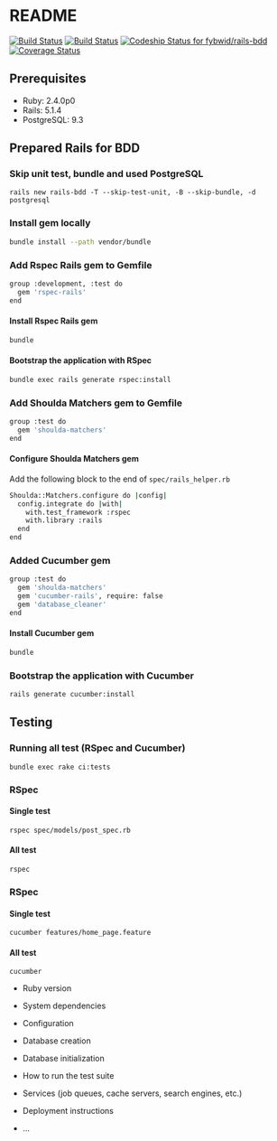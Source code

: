 # README
[![Build Status](https://semaphoreci.com/api/v1/fybwid/rails-bdd/branches/master/shields_badge.svg)](https://semaphoreci.com/fybwid/rails-bdd)
[![Build Status](https://travis-ci.org/fybwid/rails-bdd.svg?branch=master)](https://travis-ci.org/fybwid/rails-bdd)
[ ![Codeship Status for fybwid/rails-bdd](https://app.codeship.com/projects/eeb4b470-8579-0135-763e-229a8d5fb755/status?branch=master)](https://app.codeship.com/projects/247933)
[![Coverage Status](https://coveralls.io/repos/github/fybwid/rails-bdd/badge.svg?branch=master)](https://coveralls.io/github/fybwid/rails-bdd?branch=master)

## Prerequisites
* Ruby: 2.4.0p0
* Rails: 5.1.4
* PostgreSQL: 9.3

## Prepared Rails for BDD
### Skip unit test, bundle and used PostgreSQL
```
rails new rails-bdd -T --skip-test-unit, -B --skip-bundle, -d postgresql
```

### Install gem locally
```bash
bundle install --path vendor/bundle
```

### Add Rspec Rails gem to Gemfile
```bash
group :development, :test do
  gem 'rspec-rails'
end
```
#### Install Rspec Rails gem
```bash
bundle
```
#### Bootstrap the application with RSpec
```bash
bundle exec rails generate rspec:install
```
### Add Shoulda Matchers gem to Gemfile
```bash
group :test do
  gem 'shoulda-matchers'
end
```
#### Configure Shoulda Matchers gem
Add the following block to the end of `spec/rails_helper.rb`
```bash
Shoulda::Matchers.configure do |config|
  config.integrate do |with|
    with.test_framework :rspec
    with.library :rails
  end
end
```
### Added Cucumber gem
```bash
group :test do
  gem 'shoulda-matchers'
  gem 'cucumber-rails', require: false
  gem 'database_cleaner'
end
```
#### Install Cucumber gem
```bash
bundle
```
### Bootstrap the application with Cucumber
```bash
rails generate cucumber:install
```

## Testing
### Running all test (RSpec and Cucumber)
`bundle exec rake ci:tests`
### RSpec
#### Single test
`rspec spec/models/post_spec.rb`
#### All test
`rspec`

### RSpec
#### Single test
`cucumber features/home_page.feature`
#### All test
`cucumber`
* Ruby version

* System dependencies

* Configuration

* Database creation

* Database initialization

* How to run the test suite

* Services (job queues, cache servers, search engines, etc.)

* Deployment instructions

* ...